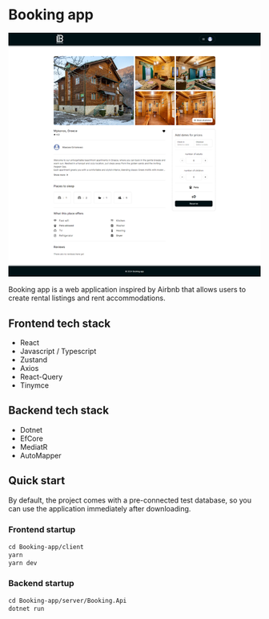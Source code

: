 # Booking app

![alt text](./assets/image.png)

Booking app is a web application inspired by Airbnb that allows users to create rental listings and rent accommodations.

## Frontend tech stack

* React
* Javascript / Typescript
* Zustand
* Axios
* React-Query
* Tinymce

## Backend tech stack

* Dotnet
* EfCore
* MediatR
* AutoMapper

## Quick start

By default, the project comes with a pre-connected test database, so you can use the application immediately after downloading.

### Frontend startup

```
cd Booking-app/client
yarn
yarn dev
```

### Backend startup

```
cd Booking-app/server/Booking.Api
dotnet run
```